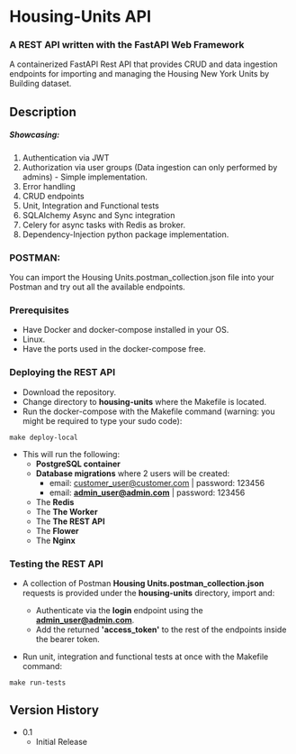 # Housing-Units API
### A REST API written with the FastAPI Web Framework

A containerized FastAPI Rest API that provides CRUD and data ingestion endpoints for importing and managing the 
Housing New York Units by Building dataset.

## Description

##### Showcasing:
1. Authentication via JWT
2. Authorization via user groups (Data ingestion can only performed by admins) - Simple implementation.
3. Error handling
4. CRUD endpoints
5. Unit, Integration and Functional tests
6. SQLAlchemy Async and Sync integration
7. Celery for async tasks with Redis as broker.
8. Dependency-Injection python package implementation.

### POSTMAN:
You can import the Housing Units.postman_collection.json file into your Postman and try out all the available endpoints.

### Prerequisites

* Have Docker and docker-compose installed in your OS.
* Linux.
* Have the ports used in the docker-compose free.

### Deploying the REST API

* Download the repository.
* Change directory to **housing-units** where the Makefile is located.
* Run the docker-compose with the Makefile command (warning: you might be required to type your sudo code):
```
make deploy-local
```
* This will run the following:
    * ****PostgreSQL container****
    * ****Database migrations**** where 2 users will be created:
        * email: customer_user@customer.com | password: 123456
        * email: ****admin_user@admin.com**** | password: 123456
    * The ****Redis****
    * The ****The Worker****
    * The ****The REST API****
    * The ****Flower****
    * The ****Nginx****

### Testing the REST API

* A collection of Postman ****Housing Units.postman_collection.json**** requests is provided under the **housing-units** directory, import and:
    * Authenticate via the **login** endpoint using the ****admin_user@admin.com****.
    * Add the returned ****'access_token'**** to the rest of the endpoints inside the bearer token.

* Run unit, integration and functional tests at once with the Makefile command: 
```
make run-tests
```

## Version History

* 0.1
    * Initial Release
